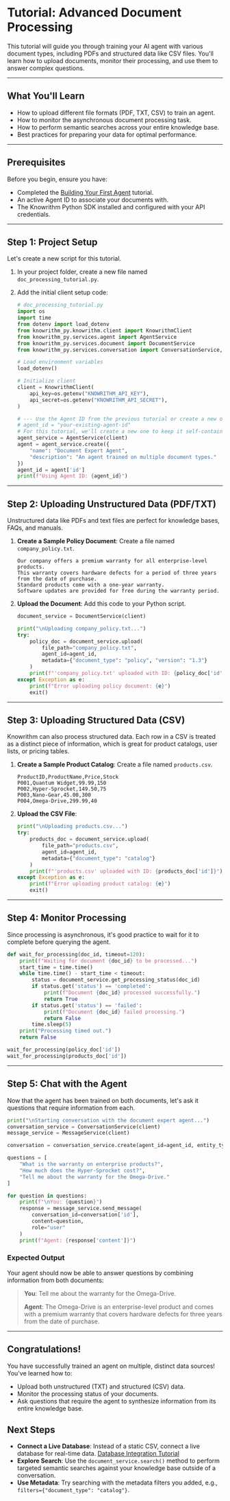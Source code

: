 # Tutorial: Advanced Document Processing

This tutorial will guide you through training your AI agent with various document types, including PDFs and structured data like CSV files. You'll learn how to upload documents, monitor their processing, and use them to answer complex questions.

---

## What You'll Learn

- How to upload different file formats (PDF, TXT, CSV) to train an agent.
- How to monitor the asynchronous document processing task.
- How to perform semantic searches across your entire knowledge base.
- Best practices for preparing your data for optimal performance.

---

## Prerequisites

Before you begin, ensure you have:
- Completed the [Building Your First Agent](building-first-agent.md) tutorial.
- An active Agent ID to associate your documents with.
- The Knowrithm Python SDK installed and configured with your API credentials.

---

## Step 1: Project Setup

Let's create a new script for this tutorial.

1.  In your project folder, create a new file named `doc_processing_tutorial.py`.
2.  Add the initial client setup code:

    ```python
    # doc_processing_tutorial.py
    import os
    import time
    from dotenv import load_dotenv
    from knowrithm_py.knowrithm.client import KnowrithmClient
    from knowrithm_py.services.agent import AgentService
    from knowrithm_py.services.document import DocumentService
    from knowrithm_py.services.conversation import ConversationService, MessageService

    # Load environment variables
    load_dotenv()

    # Initialize client
    client = KnowrithmClient(
        api_key=os.getenv("KNOWRITHM_API_KEY"),
        api_secret=os.getenv("KNOWRITHM_API_SECRET"),
    )

    # --- Use the Agent ID from the previous tutorial or create a new one ---
    # agent_id = "your-existing-agent-id"
    # For this tutorial, we'll create a new one to keep it self-contained.
    agent_service = AgentService(client)
    agent = agent_service.create({
        "name": "Document Expert Agent",
        "description": "An agent trained on multiple document types."
    })
    agent_id = agent['id']
    print(f"Using Agent ID: {agent_id}")
    ```

---

## Step 2: Uploading Unstructured Data (PDF/TXT)

Unstructured data like PDFs and text files are perfect for knowledge bases, FAQs, and manuals.

1.  **Create a Sample Policy Document**: Create a file named `company_policy.txt`.

    ```text
    Our company offers a premium warranty for all enterprise-level products.
    This warranty covers hardware defects for a period of three years from the date of purchase.
    Standard products come with a one-year warranty.
    Software updates are provided for free during the warranty period.
    ```

2.  **Upload the Document**: Add this code to your Python script.

    ```python
    document_service = DocumentService(client)

    print("\nUploading company_policy.txt...")
    try:
        policy_doc = document_service.upload(
            file_path="company_policy.txt",
            agent_id=agent_id,
            metadata={"document_type": "policy", "version": "1.3"}
        )
        print(f"'company_policy.txt' uploaded with ID: {policy_doc['id']}")
    except Exception as e:
        print(f"Error uploading policy document: {e}")
        exit()
    ```

---

## Step 3: Uploading Structured Data (CSV)

Knowrithm can also process structured data. Each row in a CSV is treated as a distinct piece of information, which is great for product catalogs, user lists, or pricing tables.

1.  **Create a Sample Product Catalog**: Create a file named `products.csv`.

    ```csv
    ProductID,ProductName,Price,Stock
    P001,Quantum Widget,99.99,150
    P002,Hyper-Sprocket,149.50,75
    P003,Nano-Gear,45.00,300
    P004,Omega-Drive,299.99,40
    ```

2.  **Upload the CSV File**:

    ```python
    print("\nUploading products.csv...")
    try:
        products_doc = document_service.upload(
            file_path="products.csv",
            agent_id=agent_id,
            metadata={"document_type": "catalog"}
        )
        print(f"'products.csv' uploaded with ID: {products_doc['id']}")
    except Exception as e:
        print(f"Error uploading product catalog: {e}")
        exit()
    ```

---

## Step 4: Monitor Processing

Since processing is asynchronous, it's good practice to wait for it to complete before querying the agent.

```python
def wait_for_processing(doc_id, timeout=120):
    print(f"Waiting for document {doc_id} to be processed...")
    start_time = time.time()
    while time.time() - start_time < timeout:
        status = document_service.get_processing_status(doc_id)
        if status.get('status') == 'completed':
            print(f"Document {doc_id} processed successfully.")
            return True
        if status.get('status') == 'failed':
            print(f"Document {doc_id} failed processing.")
            return False
        time.sleep(5)
    print("Processing timed out.")
    return False

wait_for_processing(policy_doc['id'])
wait_for_processing(products_doc['id'])
```

---

## Step 5: Chat with the Agent

Now that the agent has been trained on both documents, let's ask it questions that require information from each.

```python
print("\nStarting conversation with the document expert agent...")
conversation_service = ConversationService(client)
message_service = MessageService(client)

conversation = conversation_service.create(agent_id=agent_id, entity_type="USER")

questions = [
    "What is the warranty on enterprise products?",
    "How much does the Hyper-Sprocket cost?",
    "Tell me about the warranty for the Omega-Drive."
]

for question in questions:
    print(f"\nYou: {question}")
    response = message_service.send_message(
        conversation_id=conversation['id'],
        content=question,
        role="user"
    )
    print(f"Agent: {response['content']}")
```

### Expected Output

Your agent should now be able to answer questions by combining information from both documents:

> **You**: Tell me about the warranty for the Omega-Drive.
>
> **Agent**: The Omega-Drive is an enterprise-level product and comes with a premium warranty that covers hardware defects for three years from the date of purchase.

---

## Congratulations!

You have successfully trained an agent on multiple, distinct data sources! You've learned how to:
- Upload both unstructured (TXT) and structured (CSV) data.
- Monitor the processing status of your documents.
- Ask questions that require the agent to synthesize information from its entire knowledge base.

## Next Steps

-   **Connect a Live Database**: Instead of a static CSV, connect a live database for real-time data.
    [Database Integration Tutorial](database-integration.md)
-   **Explore Search**: Use the `document_service.search()` method to perform targeted semantic searches against your knowledge base outside of a conversation.
-   **Use Metadata**: Try searching with the metadata filters you added, e.g., `filters={"document_type": "catalog"}`.